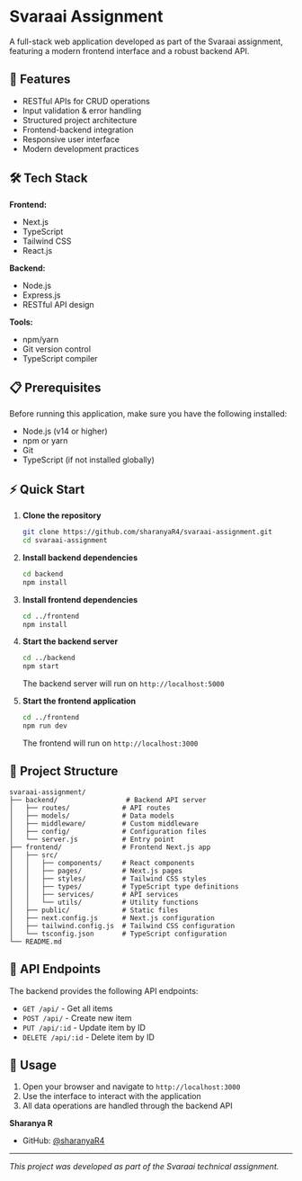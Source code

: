# Svaraai Assignment

A full-stack web application developed as part of the Svaraai assignment, featuring a modern frontend interface and a robust backend API.

## 🚀 Features

- RESTful APIs for CRUD operations
- Input validation & error handling
- Structured project architecture
- Frontend-backend integration
- Responsive user interface
- Modern development practices

## 🛠️ Tech Stack

**Frontend:**
- Next.js
- TypeScript
- Tailwind CSS
- React.js

**Backend:**
- Node.js
- Express.js
- RESTful API design

**Tools:**
- npm/yarn
- Git version control
- TypeScript compiler

## 📋 Prerequisites

Before running this application, make sure you have the following installed:

- Node.js (v14 or higher)
- npm or yarn
- Git
- TypeScript (if not installed globally)

## ⚡ Quick Start

1. **Clone the repository**
   ```bash
   git clone https://github.com/sharanyaR4/svaraai-assignment.git
   cd svaraai-assignment
   ```

2. **Install backend dependencies**
   ```bash
   cd backend
   npm install
   ```

3. **Install frontend dependencies**
   ```bash
   cd ../frontend
   npm install
   ```

4. **Start the backend server**
   ```bash
   cd ../backend
   npm start
   ```
   The backend server will run on `http://localhost:5000`

5. **Start the frontend application**
   ```bash
   cd ../frontend
   npm run dev
   ```
   The frontend will run on `http://localhost:3000`

## 📁 Project Structure

```
svaraai-assignment/
├── backend/                 # Backend API server
│   ├── routes/             # API routes
│   ├── models/             # Data models
│   ├── middleware/         # Custom middleware
│   ├── config/             # Configuration files
│   └── server.js           # Entry point
├── frontend/               # Frontend Next.js app
│   ├── src/
│   │   ├── components/     # React components
│   │   ├── pages/          # Next.js pages
│   │   ├── styles/         # Tailwind CSS styles
│   │   ├── types/          # TypeScript type definitions
│   │   ├── services/       # API services
│   │   └── utils/          # Utility functions
│   ├── public/             # Static files
│   ├── next.config.js      # Next.js configuration
│   ├── tailwind.config.js  # Tailwind CSS configuration
│   └── tsconfig.json       # TypeScript configuration
└── README.md
```

## 🔗 API Endpoints

The backend provides the following API endpoints:

- `GET /api/` - Get all items
- `POST /api/` - Create new item
- `PUT /api/:id` - Update item by ID
- `DELETE /api/:id` - Delete item by ID

## 🌟 Usage

1. Open your browser and navigate to `http://localhost:3000`
2. Use the interface to interact with the application
3. All data operations are handled through the backend API


**Sharanya R**
- GitHub: [@sharanyaR4](https://github.com/sharanyaR4)

---

*This project was developed as part of the Svaraai technical assignment.*
